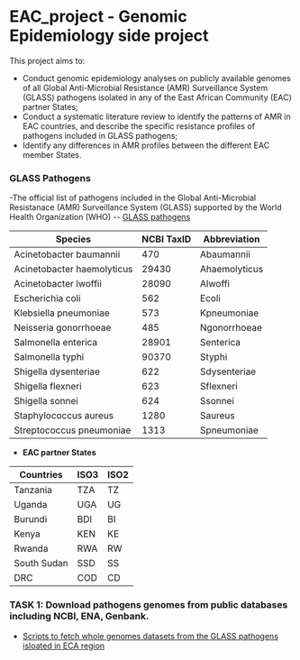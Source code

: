 # EAC_project - Genomic Epidemiology side project
This project aims to:

- Conduct genomic epidemiology analyses on publicly available genomes of all Global Anti-Microbial Resistance (AMR) Surveillance System (GLASS) pathogens isolated in any of the East African Community (EAC) partner States;
- Conduct a systematic literature review to identify the patterns of AMR in EAC countries, and describe the specific resistance profiles of pathogens included in GLASS pathogens;
- Identify any differences in AMR profiles between the different EAC member States.



### GLASS Pathogens
-The official list of pathogens included in the Global Anti-Microbial Resistanace (AMR) Surveillance System (GLASS) supported by the World Health Organization (WHO) -- [GLASS pathogens](https://www.who.int/initiatives/glass)


| **Species**                | **NCBI TaxID** | **Abbreviation** |
|----------------------------|----------------|------------------|
| Acinetobacter baumannii    | 470            | Abaumannii       |
| Acinetobacter haemolyticus | 29430          | Ahaemolyticus    |
| Acinetobacter lwoffii      | 28090          | Alwoffi          |
| Escherichia coli           | 562            | Ecoli            |
| Klebsiella pneumoniae      | 573            | Kpneumoniae      |
| Neisseria gonorrhoeae      | 485            | Ngonorrhoeae     |
| Salmonella enterica        | 28901          | Senterica        |
| Salmonella typhi           | 90370          | Styphi           |
| Shigella dysenteriae       | 622            | Sdysenteriae     |
| Shigella flexneri          | 623            | Sflexneri        |
| Shigella sonnei            | 624            | Ssonnei          |
| Staphylococcus aureus      | 1280           | Saureus          |
| Streptococcus pneumoniae   | 1313           | Spneumoniae      |

- **EAC partner States**

| Countries   | ISO3 | ISO2 |
|-------------|------|------|
| Tanzania    | TZA  | TZ   |
| Uganda      | UGA  | UG   |
| Burundi     | BDI  | BI   |
| Kenya       | KEN  | KE   |
| Rwanda      | RWA  | RW   |
| South Sudan | SSD  | SS   |
| DRC         | COD  | CD   |



### TASK 1: Download pathogens genomes from public databases including NCBI, ENA, Genbank.
- [Scripts to fetch whole genomes datasets from the GLASS pathogens isloated in ECA region](https://github.com/bbalog87/EAC_project_Bioinformatics/blob/main/Download_genomes.md)
